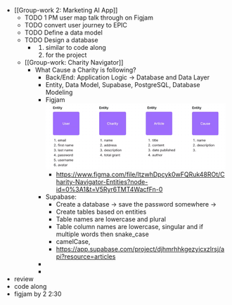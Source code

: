 - [[Group-work 2: Marketing AI App]]
	- TODO 1 PM user map talk through on Figjam
	- TODO convert user journey to EPIC
	- TODO Define a data model
	- TODO Design a database
		- 1. similar to code along
		  2. for the project
	- [[Group-work: Charity Navigator]]
		- What Cause a Charity is following?
			- Back/End: Application Logic -> Database and Data Layer
			- Entity, Data Model, Supabase, PostgreSQL, Database Modeling
			- Figjam ![Screenshot 2023-03-07 at 10.42.17 AM.png](../assets/Screenshot_2023-03-07_at_10.42.17_AM_1678203747176_0.png)
				- https://www.figma.com/file/ltzwhDpcyk0wFQRuk48ROt/Charity-Navigator-Entities?node-id=0%3A1&t=V5Ryr6TMT4WacfFn-0
			- Supabase:
				- Create a database -> save the password somewhere ->
				- Create tables based on entities
				- Table names are lowercase and plural
				- Table column names are lowercase, singular and if multiple words then snake_case
				- camelCase,
				- https://app.supabase.com/project/djhmrhhkgezyicxzlrsj/api?resource=articles
			-
			-
- review
- code along
- figjam by 2 2:30